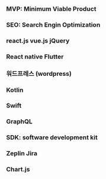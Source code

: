 ### MVP: Minimum Viable Product

### SEO: Search Engin Optimization

### react.js vue.js jQuery

### React native Flutter

### 워드프레스 (wordpress)

### Kotlin

### Swift

### GraphQL

### SDK: software development kit

### Zeplin Jira

### Chart.js